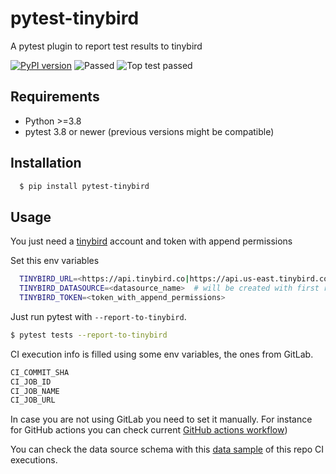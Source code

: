 pytest-tinybird
===================================

A pytest plugin to report test results to tinybird

[![PyPI version](https://badge.fury.io/py/pytest-tinybird.svg)](https://badge.fury.io/py/pytest-tinybird)
![Passed](https://github.com/jlmadurga/pytest-tinybird/actions/workflows/main.yml/badge.svg)
![Top test passed](https://img.shields.io/endpoint?url=https://api.tinybird.co/v0/pipes/top_test_passed.ndjson?token=p.eyJ1IjogIjNhZjhlMTBhLTM2MjEtNDQ3OC04MWJmLTE5MDQ5N2UwNjBjYiIsICJpZCI6ICJkNDNmZGQ2Ni03NzY1LTQzZGYtYjEyNS0wYzNjYWJiMDgxZjUifQ.yWypEczMfJlgkjNt29pCf45XaxE1dMOr-oznll5tjpY)



Requirements
------------

- Python >=3.8
- pytest 3.8 or newer (previous versions might be compatible)


Installation
------------

```bash
  $ pip install pytest-tinybird
```



Usage
------------

You just need a [tinybird](https://www.tinybird.co/) account and token with append permissions

Set this env variables

```bash
  TINYBIRD_URL=<https://api.tinybird.co|https://api.us-east.tinybird.co>   # depends on your region
  TINYBIRD_DATASOURCE=<datasource_name>  # will be created with first results posted
  TINYBIRD_TOKEN=<token_with_append_permissions>
```

Just run pytest with `--report-to-tinybird`. 


```bash
$ pytest tests --report-to-tinybird
```

CI execution info is filled using some env variables, the ones from GitLab.


```bash
CI_COMMIT_SHA
CI_JOB_ID
CI_JOB_NAME
CI_JOB_URL
```

In case you are not using GitLab you need to set it manually. For instance for GitHub actions you can check 
current [GitHub actions workflow](.github/workflows/main.yml))


You can check the data source schema with this [data sample](https://api.tinybird.co/v0/pipes/ci_tests_sample.json?token=p.eyJ1IjogIjNhZjhlMTBhLTM2MjEtNDQ3OC04MWJmLTE5MDQ5N2UwNjBjYiIsICJpZCI6ICIwNzMwZTJjYy1mYzA4LTQxMDMtOTMwNy1jMThjYWY5OGI4OGUifQ.kpCQfin0KFC8olEju1qVqDH14nlSzGgqjAWpl1k7RUI)
of this repo CI executions.
